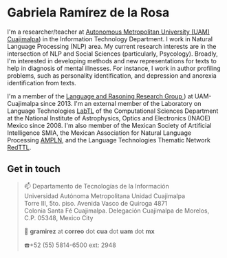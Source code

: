 # Gabriela Ramírez de la Rosa

I'm a researcher/teacher at [Autonomous Metropolitan University (UAM) Cuajimalpa](http://www.cua.uam.mx/)) in the Information Technology Department. I work in Natural Language Processing (NLP) area. My current research interests are in the intersection of NLP and Social Sciences (particularly, Psycology). Broadly, I'm interested in developing methods and new  representations for texts to help in diagnosis of mental illnesses. For instance, I work in author profiling problems, such as personality identification, and depression and anorexia identification from texts.

I'm a member of the [Language and Rasoning Research Group ](http://lyr.cua.uam.mx/)) at UAM-Cuajimalpa since 2013. I'm an external member of the Laboratory on Language Technologies [LabTL](https://ccc.inaoep.mx/laboratorios/labtl.php) of the Computational Sciences Department at the National Institute of Astrophysics, Optics and Electronics (INAOE) Mexico since 2008. I'm also member of the Mexican Society of Artificial Intelligence SMIA, the Mexican Association for Natural Language Processing [AMPLN](http://ampln.mx/portal/inicio), and the Language Technologies Thematic Network [RedTTL](http://redttl.mx/).

## Get in touch

> :mailbox:
> Departamento de Tecnologías de la Información <br/>
> Universidad Autónoma Metropolitana Unidad Cuajimalpa <br/>
> Torre III, 5to. piso. Avenida Vasco de Quiroga 4871 <br/>
> Colonia Santa Fé Cuajimalpa. Delegación Cuajimalpa de Morelos, <br/>
> C.P. 05348, Mexico City
>
> :e-mail: **gramirez** at **correo** dot **cua** dot **uam** dot **mx**
>
> :phone:+52 (55) 5814-6500 ext: 2948
